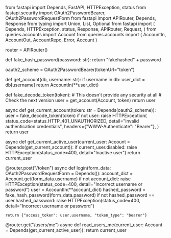 from fastapi import Depends, FastAPI, HTTPException, status
from fastapi.security import OAuth2PasswordBearer, OAuth2PasswordRequestForm
from fastapi import APIRouter, Depends, Response
from typing import Union, List, Optional
from fastapi import (
    Depends,
    HTTPException,
    status,
    Response,
    APIRouter,
    Request,
)
from queries.accounts import Account
from queries.accounts import (
    AccountIn,
    AccountOut,
    AccountRepo,
    Error,
    Account
)

router = APIRouter()


def fake_hash_password(password: str):
    return "fakehashed" + password


oauth2_scheme = OAuth2PasswordBearer(tokenUrl="token")




def get_account(db, username: str):
    if username in db:
        user_dict = db[username]
        return AccountIn(**user_dict)


def fake_decode_token(token):
    # This doesn't provide any security at all
    # Check the next version
    user = get_account(Account, token)
    return user


async def get_current_account(token: str = Depends(oauth2_scheme)):
    user = fake_decode_token(token)
    if not user:
        raise HTTPException(
            status_code=status.HTTP_401_UNAUTHORIZED,
            detail="Invalid authentication credentials",
            headers={"WWW-Authenticate": "Bearer"},
        )
    return user


async def get_current_active_user(current_user: Account = Depends(get_current_account)):
    if current_user.disabled:
        raise HTTPException(status_code=400, detail="Inactive user")
    return current_user


@router.post("/token")
async def login(form_data: OAuth2PasswordRequestForm = Depends()):
    account_dict = Account.get(form_data.username)
    if not account_dict:
        raise HTTPException(status_code=400, detail="Incorrect username or password")
    user = AccountIn(**account_dict)
    hashed_password = fake_hash_password(form_data.password)
    if not hashed_password == user.hashed_password:
        raise HTTPException(status_code=400, detail="Incorrect username or password")

    return {"access_token": user.username, "token_type": "bearer"}


@router.get("/users/me")
async def read_users_me(current_user: Account = Depends(get_current_active_user)):
    return current_user
